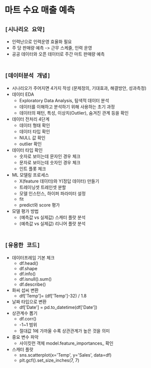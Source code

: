 # 마트 수요 매출 예측

## `[시나리오 요약]`
* 인력난으로 인력운영 효율화 필요
* 주 당 판매량 예측 -> 근무 스케줄, 인력 운영
* 공공 데이터와 오픈 데이터로 주간 마트 판매량 예측
<br><br>

## `[데이터분석 개념]`
* 시나리오가 주어지면 4가지 작성 (문제정의, 기대효과, 해결방안, 성과측정)
* 데이터 EDA
    * Exploratory Data Analysis, 탐색적 데이터 분석
    * 데이터를 이해하고 분석하기 위해 사용하는 초기 과정
    * 데이터의 패턴, 특성, 이상치(Outlier), 숨겨진 관계 등을 확인
* 데이터 전처리 4단계
    * 데이터 형태 확인
    * 데이터 타입 확인
    * NULL 값 확인
    * outlier 확인
* 데이터 타입 확인
    * 숫자로 보이는데 문자인 경우 체크
    * 문자로 보이는데 숫자인 경우 체크
    * 인트 플롯 체크
* ML 모델링 프로세스
    * X(feature 데이터)와 Y(정답 데이터) 만들기
    * 트레이닝셋 트레인셋 분할
    * 모델 인스턴스, 하이퍼 파라미터 설정
    * fit
    * predict와 score 평가
* 모델 평가 방법
    * (예측값 vs 실제값) 스캐터 플랏 분석
    * (예측값 vs 실제값) 리니어 플랏 분석
<br><br>

## `[유용한 코드]`
* 데이터프레임 기본 체크
    * df.head()
    * df.shape
    * df.info()
    * df.isnull().sum()
    * df.describe()
* 화씨 섭씨 변환
    * df['Temp']= (df['Temp']-32) / 1.8
* 날짜 타입으로 변환
    * df['Date'] = pd.to_datetime(df['Date'])
* 상관계수 뽑기
    * df.corr()
    * -1~1 범위
    * 절대값 1에 가까울 수록 상관관계가 높은 것을 의미
* 중요 변수 파악
    * 사이킷런 객체 model.feature_importances_ 확인
* 스캐터 플랏
    * sns.scatterplot(x='Temp', y='Sales', data=df)
    * plt.gcf().set_size_inches(7, 7)
<br><br>






